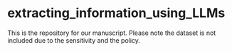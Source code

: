 # extracting_information_using_LLMs
This is the repository for our manuscript. Please note the dataset is not included due to the sensitivity and the policy.
